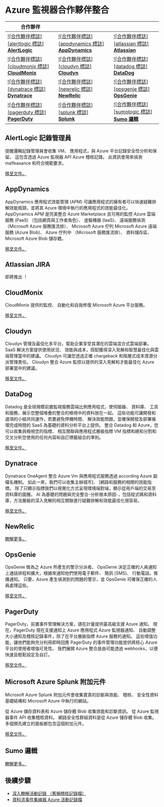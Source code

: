 <properties
    pageTitle="Azure 監視器合作夥伴整合 |Microsoft Azure"
    description="進一步瞭解 Azure 監視器的合作夥伴，如何存取文件，與他們整合。"
    authors="johnkemnetz"
    manager="rboucher"
    editor=""
    services="monitoring-and-diagnostics"
    documentationCenter="monitoring-and-diagnostics"/>

<tags
    ms.service="monitoring-and-diagnostics"
    ms.workload="na"
    ms.tgt_pltfrm="na"
    ms.devlang="na"
    ms.topic="article"
    ms.date="09/26/2016"
    ms.author="johnkem"/>

# <a name="azure-monitor-partner-integrations"></a>Azure 監視器合作夥伴整合

|合作夥伴|||
|-----------|-----------|-----------|
| [![合作夥伴標誌][alertlogic 標誌]<br/> **AlertLogic**][alertlogic-anchor] | [![合作夥伴標誌][appdynamics 標誌]<br/> **AppDynamics**][appdynamics-anchor] | [![合作夥伴標誌][atlassian 標誌]<br/> **Atlassian**][atlassian-anchor] |
| [![合作夥伴標誌][cloudmonix 標誌]<br/> **CloudMonix**][cloudmonix-anchor] | [![合作夥伴標誌][cloudyn 標誌]<br/> **Cloudyn**][cloudyn-anchor] | [![合作夥伴標誌][datadog 標誌]<br/> **DataDog**][datadog-anchor] |
| [![合作夥伴標誌][dynatrace 標誌]<br/> **Dynatrace**][dynatrace-anchor] | [![合作夥伴標誌][newrelic 標誌]<br/> **NewRelic**][newrelic-anchor] | [![合作夥伴標誌][opsgenie 標誌]<br/> **OpsGenie**][opsgenie-anchor] |
| [![合作夥伴標誌][pagerduty 標誌]<br/> **PagerDuty**][pagerduty-anchor] | [![合作夥伴標誌][splunk 標誌]<br/> **Splunk**][splunk-anchor] | [![合作夥伴標誌][sumologic 標誌]<br/> **Sumo 邏輯**][sumologic-anchor] |

## <a name="alertlogic-log-manager"></a>AlertLogic 記錄管理員
提醒邏輯記錄管理員會收集 VM、 應用程式，與 Azure 平台記錄安全性分析和保留。 這包含透過 Azure 監視器 API Azure 稽核記錄。  此資訊會用來偵測 malfeasance 和符合規範要求。

[移至文件。][alertlogic-doc]

## <a name="appdynamics"></a>AppDynamics
AppDynamics 應用程式效能管理 (APM) 可讓應用程式的擁有者可以快速疑難排解效能瓶頸，並將其 Azure 環境中執行的應用程式的效能最佳化。 AppDynamics APM 是完美整合 Azure Marketplace 且可用的監控 Azure 雲端服務 (PaaS) （包括網頁與工作者角色）、 虛擬機器 (IaaS)、 遠端服務偵測 （Microsoft Azure 服務匯流排）、 Microsoft Azure 佇列 Microsoft Azure 遠端服務 (Azure Blob)、 Azure 佇列中 （Microsoft 服務匯流排）、 資料儲存區、 Microsoft Azure Blob 儲存體。

[移至文件。][appdynamics-doc]

## <a name="atlassian-jira"></a>Atlassian JIRA
即將推出 ！

## <a name="cloudmonix"></a>CloudMonix
CloudMonix 提供的監控、 自動化和自我修復 Microsoft Azure 平台服務。

[移至文件。][cloudmonix-doc]

## <a name="cloudyn"></a>Cloudyn
Cloudyn 管理及最佳化多平台，幫助企業享受其潛在的雲端混合式雲端部署。 SaaS 解決方案提供使用狀況、 效能與成本，搭配獲得深入見解和智慧最佳化與雲端管理當中的建議。 Cloudyn 可讓您透過正確 chargeback 和階層式成本資源分派管理責任。 Cloudyn 整合 Azure 監控以提供的深入見解和才能最佳化 Azure 部署當中的建議。

[移至文件。][cloudyn-doc]

## <a name="datadog"></a>DataDog
Datadog 是全球規模前置監視服務雲端比例應用程式，使伺服器、 資料庫、 工具和服務，展示您整個堆疊的整合的檢視中的資料放在一起。 這些功能可讓開發和選項的小組共同運作，若要避免停機時間、 解決效能問題，並確保開發及部署循環完成時間的 SaaS 為基礎的資料分析平台上提供。 整合 Datadog 和 Azure，您可以收集與檢視您的指標、 相互關聯與應用程式層級指標 VM 指標和總和分割和交叉分析您使用的任何內容和自訂標籤組合的準則。

[移至文件。][datadog-doc]

## <a name="dynatrace"></a>Dynatrace
Dynatrace OneAgent 整合 Azure Vm 與應用程式服務透過 according Azure 副檔名機制。
如此一來，我們可以收集主辦城市]、 [網路和服務的相關的效能指標。
除了只顯示指標我們以視覺化方式呈現環境端對端，顯示從用戶端的交易至資料庫的圖層。
AI 為基礎的問題與完全整合-分析根本原因-，包括程式碼和資料庫，方法層級的深入見解的相互關聯進行疑難排解和效能最佳化很容易。

[移至文件。][dynatrace-doc]

## <a name="newrelic"></a>NewRelic

[瞭解更多。][newrelic-doc]

## <a name="opsgenie"></a>OpsGenie
OpsGenie 做為之 Azure 所產生的警示分派者。 OpsGenie 決定正確的人員通知上通話排程和擴大，根據來通知他們使用電子郵件、 簡訊 (SMS)、 行動電話，推播通知。 只要，Azure 產生偵測到的問題的警示，並 OpsGenie 可確保正確的人員處理這些。

[移至文件。][opsgenie-doc]

## <a name="pagerduty"></a>PagerDuty
PagerDuty，前置事件管理解決方案，請在計量提供最高級支援 Azure 通知。 現在，PagerDuty 現在支援通知上 Azure 應用程式 Azure 監視器通知、 自動調整大小通知及稽核記錄事件，除了在平台層級指標 Azure 服務的通知。 這些增強功能，讓他們能夠充分利用即時回應 PagerDuty 的事件管理功能提供將核心 Azure 平台的使用者增強可見性。 我們展開 Azure 整合是由可能透過 webhooks，以便快速且輕鬆設定及自訂。

[移至文件。][pagerduty-doc]

## <a name="splunk-add-on-for-microsoft-azure"></a>Microsoft Azure Splunk 附加元件
Microsoft Azure Splunk 附加元件會收集寶貴的診斷與效能、 稽核、 安全性資料基礎結構和 Microsoft Azure 中執行的網站。

從 Azure 儲存資料表和 Azure 儲存體 Blob 收集效能和診斷資訊。 從 Azure 監視器事件 API 收集稽核資料。 網路安全性群組資料是從 Azure 儲存體 Blob 收集。 多個預先建立的面板都包含這個附加元件。

[移至文件。][splunk-doc]

## <a name="sumo-logic"></a>Sumo 邏輯

[瞭解更多。][sumologic-doc]

## <a name="next-steps"></a>後續步驟
- [深入瞭解活動記錄 （舊稱稽核記錄檔）](../resource-group-audit.md)
- [資料流事件集線器 Azure 活動記錄檔](./monitoring-stream-activity-logs-event-hubs.md)

<!--Connectors Documentation-->
[alertlogic-anchor]: #alertlogic-log-manager "AlertLogic"
[appdynamics-anchor]: #appdynamics "AppDynamics"
[atlassian-anchor]: #atlassian-jira "Atlassian"
[cloudmonix-anchor]: #cloudmonix "CloudMonix"
[cloudyn-anchor]: #cloudyn "Cloudyn"
[datadog-anchor]: #datadog "DataDog"
[dynatrace-anchor]: #dynatrace "Dynatrace"
[newrelic-anchor]: #newrelic "NewRelic"
[opsgenie-anchor]: #opsgenie "OpsGenie"
[pagerduty-anchor]: #pagerduty "PagerDuty"
[splunk-anchor]: #splunk-add-on-for-microsoft-azure "Splunk"
[sumologic-anchor]: #sumologic "Sumo 邏輯"

<!--Icon references-->
[alertlogic-logo]: ./media/partner-logos/alertlogic.png
[appdynamics-logo]: ./media/partner-logos/appdynamics.png
[atlassian-logo]: ./media/partner-logos/atlassian.png
[cloudmonix-logo]: ./media/partner-logos/cloudmonix.png
[cloudyn-logo]: ./media/partner-logos/cloudyn.png
[datadog-logo]: ./media/partner-logos/datadog.png
[dynatrace-logo]: ./media/partner-logos/dynatrace.png
[newrelic-logo]: ./media/partner-logos/newrelic.png
[opsgenie-logo]: ./media/partner-logos/opsgenie.png
[pagerduty-logo]: ./media/partner-logos/pagerduty.png
[splunk-logo]: ./media/partner-logos/splunk.png
[sumologic-logo]: ./media/partner-logos/sumologic.png

<!--Partner Documentation-->
[alertlogic-doc]: https://docs.alertlogic.com/userGuides/log-manager-collection-sources.htm "AlertLogic 文件。"
[appdynamics-doc]: https://docs.appdynamics.com/display/PRO42/Register+for+AppDynamics+for+Windows+Azure "AppDynamics 文件。"
[cloudmonix-doc]: http://cloudmonix.com/features/azure-management/ "CloudMonix 簡介。"
[cloudyn-doc]: https://www.cloudyn.com/azure-monitoring "Cloudyn 簡介。"
[datadog-doc]: http://docs.datadoghq.com/integrations/azure/ "DataDog 文件。"
[dynatrace-doc]: https://blog.ruxit.com/ruxit-monitoring-azure-web-apps/ "Dynatrace 文件。"
[newrelic-doc]: https://newrelic.com/azure "NewRelic 文件。"
[opsgenie-doc]: https://www.opsgenie.com/docs/integrations/azure-integration "OpsGenie 文件。"
[pagerduty-doc]: https://www.pagerduty.com/docs/guides/azure-integration-guide/ "PagerDuty 文件"
[splunk-doc]: https://splunkbase.splunk.com/app/3084/#/details "Splunk 文件。"
[sumologic-doc]: https://www.sumologic.com/azure "SumoLogic 文件"
